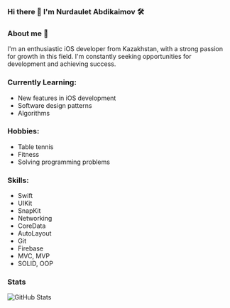 ### Hi there 👋 I'm Nurdaulet Abdikaimov 🛠️

### About me 🍃
I'm an enthusiastic iOS developer from Kazakhstan, with a strong passion for growth in this field. I'm constantly seeking opportunities for development and achieving success.

### Currently Learning:
- New features in iOS development
- Software design patterns
- Algorithms

### Hobbies:
- Table tennis
- Fitness
- Solving programming problems
### Skills: 
- Swift
- UIKit
- SnapKit
- Networking
- CoreData
- AutoLayout
- Git
- Firebase
- MVC, MVP
- SOLID, OOP
### Stats
![GitHub Stats](https://github-readme-stats.vercel.app/api?username=abdikaimovn&theme=dark&show_icons=true)
